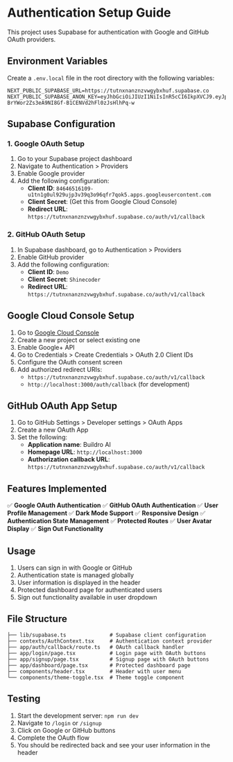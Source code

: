 # Authentication Setup Guide

This project uses Supabase for authentication with Google and GitHub OAuth providers.

## Environment Variables

Create a `.env.local` file in the root directory with the following variables:

```env
NEXT_PUBLIC_SUPABASE_URL=https://tutnxnanznzvwgybxhuf.supabase.co
NEXT_PUBLIC_SUPABASE_ANON_KEY=eyJhbGciOiJIUzI1NiIsInR5cCI6IkpXVCJ9.eyJpc3MiOiJzdXBhYmFzZSIsInJlZiI6InR1dG54bmFuem56dndneWJ4aHVmIiwicm9sZSI6ImFub24iLCJpYXQiOjE3NTI3ODE4ODMsImV4cCI6MjA2ODM1Nzg4M30.9-BrYWor2Zs3eA9NI8Gf-B1CENVd2hFl0zJsHlhPq-w
```

## Supabase Configuration

### 1. Google OAuth Setup

1. Go to your Supabase project dashboard
2. Navigate to Authentication > Providers
3. Enable Google provider
4. Add the following configuration:
   - **Client ID**: `84646516109-u1tn1g0ul929ujp3v39q3o96qfr7qok5.apps.googleusercontent.com`
   - **Client Secret**: (Get this from Google Cloud Console)
   - **Redirect URL**: `https://tutnxnanznzvwgybxhuf.supabase.co/auth/v1/callback`

### 2. GitHub OAuth Setup

1. In Supabase dashboard, go to Authentication > Providers
2. Enable GitHub provider
3. Add the following configuration:
   - **Client ID**: `Demo`
   - **Client Secret**: `Shinecoder`
   - **Redirect URL**: `https://tutnxnanznzvwgybxhuf.supabase.co/auth/v1/callback`

## Google Cloud Console Setup

1. Go to [Google Cloud Console](https://console.cloud.google.com/)
2. Create a new project or select existing one
3. Enable Google+ API
4. Go to Credentials > Create Credentials > OAuth 2.0 Client IDs
5. Configure the OAuth consent screen
6. Add authorized redirect URIs:
   - `https://tutnxnanznzvwgybxhuf.supabase.co/auth/v1/callback`
   - `http://localhost:3000/auth/callback` (for development)

## GitHub OAuth App Setup

1. Go to GitHub Settings > Developer settings > OAuth Apps
2. Create a new OAuth App
3. Set the following:
   - **Application name**: Buildro AI
   - **Homepage URL**: `http://localhost:3000`
   - **Authorization callback URL**: `https://tutnxnanznzvwgybxhuf.supabase.co/auth/v1/callback`

## Features Implemented

✅ **Google OAuth Authentication**
✅ **GitHub OAuth Authentication**
✅ **User Profile Management**
✅ **Dark Mode Support**
✅ **Responsive Design**
✅ **Authentication State Management**
✅ **Protected Routes**
✅ **User Avatar Display**
✅ **Sign Out Functionality**

## Usage

1. Users can sign in with Google or GitHub
2. Authentication state is managed globally
3. User information is displayed in the header
4. Protected dashboard page for authenticated users
5. Sign out functionality available in user dropdown

## File Structure

```
├── lib/supabase.ts              # Supabase client configuration
├── contexts/AuthContext.tsx     # Authentication context provider
├── app/auth/callback/route.ts   # OAuth callback handler
├── app/login/page.tsx           # Login page with OAuth buttons
├── app/signup/page.tsx          # Signup page with OAuth buttons
├── app/dashboard/page.tsx       # Protected dashboard page
├── components/header.tsx        # Header with user menu
└── components/theme-toggle.tsx  # Theme toggle component
```

## Testing

1. Start the development server: `npm run dev`
2. Navigate to `/login` or `/signup`
3. Click on Google or GitHub buttons
4. Complete the OAuth flow
5. You should be redirected back and see your user information in the header
